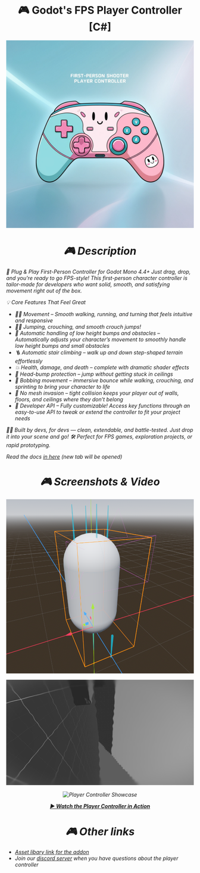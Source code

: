 <h1 align="center">
  🎮 Godot's FPS Player Controller [C#]</h1> <p align="center"> <em>

<p align="center"> <img src="/media/player-controller-logo.png" alt="Player Controller Logo" width="550"/> </p> <h1 align="center">
  🎮 Description</h1> <p align="center"> <em>

🚀 Plug & Play First-Person Controller for Godot Mono 4.4+
Just drag, drop, and you're ready to go FPS-style! This first-person character controller is tailor-made for developers who want solid, smooth, and satisfying movement right out of the box.

💡 Core Features That Feel Great

* 🏃‍♂️ Movement – Smooth walking, running, and turning that feels intuitive and responsive
* 🧍‍♂️ Jumping, crouching, and smooth crouch jumps!
* 🔧 Automatic handling of low height bumps and obstacles – Automatically adjusts your character’s movement to smoothly handle low height bumps and small obstacles
* 🪜 Automatic stair climbing – walk up and down step-shaped terrain effortlessly
* 💥 Health, damage, and death – complete with dramatic shader effects
* 🤸 Head-bump protection – jump without getting stuck in ceilings
* 🎢 Bobbing movement – immersive bounce while walking, crouching, and sprinting to bring your character to life
* 🚫 No mesh invasion – tight collision keeps your player out of walls, floors, and ceilings where they don’t belong
* 🔧 Developer API – Fully customizable! Access key functions through an easy-to-use API to tweak or extend the controller to fit your project needs  

👨‍💻 Built by devs, for devs — clean, extendable, and battle-tested. Just drop it into your scene and go! 🛠️
Perfect for FPS games, exploration projects, or rapid prototyping.  

Read the docs <a href="https://polarbears-studio.github.io/player-controller/" target="_blank" rel="noopener noreferrer">in here</a> (new tab will be opened)

<h1 align="center">
  🎮 Screenshots & Video </h1> <p align="center"> <em>

  <p align="center"> <img src="/media/player-controller-scene.png" alt="Player Controller Logo" width="550"/> </p>
    
<p align="center"> <img src="/media/demo-death.png" alt="Player Controller Logo" width="550"/> </p>


<p align="center">  <img src="https://img.youtube.com/vi/JhfxxH4JjJk/maxresdefault.jpg" alt="Player Controller Showcase" width="550"/></p> <p align="center"> 
  
</p> <p align="center"> <a href="https://youtu.be/JhfxxH4JjJk" target="_blank"><strong>▶ Watch the Player Controller in Action</strong></a> </p>

<h1 align="center">
  🎮 Other links </h1> <p align="center"> <em>

* [Asset libary link for the addon](https://godotengine.org/asset-library/asset/4020)
* Join our [discord server](https://discord.com/channels/1165743149621182605/1368527596907790347) when you have questions about the player controller

